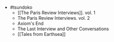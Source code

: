 - #tsundoko
	- [[The Paris Review Interviews]]. vol. 1
	- The Paris Review Interviews. vol. 2
	- Axiom's End
	- The Last Interview and Other Conversations
	- [[Tales from Earthsea]]